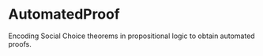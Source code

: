 # AutomatedProof
Encoding Social Choice theorems in propositional logic to obtain automated proofs. 
